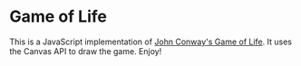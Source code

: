 # Game of Life

This is a JavaScript implementation of [John Conway's Game of Life](https://en.wikipedia.org/wiki/Conway%27s_Game_of_Life). It uses the Canvas API to draw the game. Enjoy!
